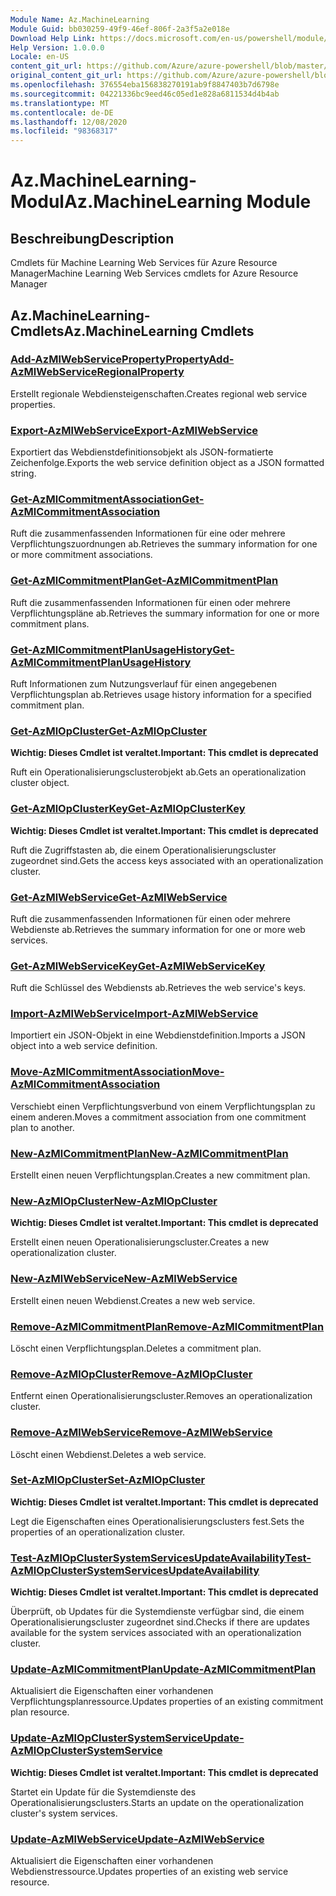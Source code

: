 ```yaml
---
Module Name: Az.MachineLearning
Module Guid: bb030259-49f9-46ef-806f-2a3f5a2e018e
Download Help Link: https://docs.microsoft.com/en-us/powershell/module/az.machinelearning
Help Version: 1.0.0.0
Locale: en-US
content_git_url: https://github.com/Azure/azure-powershell/blob/master/src/MachineLearning/MachineLearning/help/Az.MachineLearning.md
original_content_git_url: https://github.com/Azure/azure-powershell/blob/master/src/MachineLearning/MachineLearning/help/Az.MachineLearning.md
ms.openlocfilehash: 376554eba156838270191ab9f8847403b7d6798e
ms.sourcegitcommit: 04221336bc9eed46c05ed1e828a6811534d4b4ab
ms.translationtype: MT
ms.contentlocale: de-DE
ms.lasthandoff: 12/08/2020
ms.locfileid: "98368317"
---
```

# <span data-ttu-id="2e9f1-101">Az.MachineLearning-Modul</span><span class="sxs-lookup"><span data-stu-id="2e9f1-101">Az.MachineLearning Module</span></span>
## <span data-ttu-id="2e9f1-102">Beschreibung</span><span class="sxs-lookup"><span data-stu-id="2e9f1-102">Description</span></span>
<span data-ttu-id="2e9f1-103">Cmdlets für Machine Learning Web Services für Azure Resource Manager</span><span class="sxs-lookup"><span data-stu-id="2e9f1-103">Machine Learning Web Services cmdlets for Azure Resource Manager</span></span>

## <span data-ttu-id="2e9f1-104">Az.MachineLearning-Cmdlets</span><span class="sxs-lookup"><span data-stu-id="2e9f1-104">Az.MachineLearning Cmdlets</span></span>
### [<span data-ttu-id="2e9f1-105">Add-AzMlWebServicePropertyProperty</span><span class="sxs-lookup"><span data-stu-id="2e9f1-105">Add-AzMlWebServiceRegionalProperty</span></span>](Add-AzMlWebServiceRegionalProperty.md)
<span data-ttu-id="2e9f1-106">Erstellt regionale Webdiensteigenschaften.</span><span class="sxs-lookup"><span data-stu-id="2e9f1-106">Creates regional web service properties.</span></span>

### [<span data-ttu-id="2e9f1-107">Export-AzMlWebService</span><span class="sxs-lookup"><span data-stu-id="2e9f1-107">Export-AzMlWebService</span></span>](Export-AzMlWebService.md)
<span data-ttu-id="2e9f1-108">Exportiert das Webdienstdefinitionsobjekt als JSON-formatierte Zeichenfolge.</span><span class="sxs-lookup"><span data-stu-id="2e9f1-108">Exports the web service definition object as a JSON formatted string.</span></span>

### [<span data-ttu-id="2e9f1-109">Get-AzMlCommitmentAssociation</span><span class="sxs-lookup"><span data-stu-id="2e9f1-109">Get-AzMlCommitmentAssociation</span></span>](Get-AzMlCommitmentAssociation.md)
<span data-ttu-id="2e9f1-110">Ruft die zusammenfassenden Informationen für eine oder mehrere Verpflichtungszuordnungen ab.</span><span class="sxs-lookup"><span data-stu-id="2e9f1-110">Retrieves the summary information for one or more commitment associations.</span></span>

### [<span data-ttu-id="2e9f1-111">Get-AzMlCommitmentPlan</span><span class="sxs-lookup"><span data-stu-id="2e9f1-111">Get-AzMlCommitmentPlan</span></span>](Get-AzMlCommitmentPlan.md)
<span data-ttu-id="2e9f1-112">Ruft die zusammenfassenden Informationen für einen oder mehrere Verpflichtungspläne ab.</span><span class="sxs-lookup"><span data-stu-id="2e9f1-112">Retrieves the summary information for one or more commitment plans.</span></span>

### [<span data-ttu-id="2e9f1-113">Get-AzMlCommitmentPlanUsageHistory</span><span class="sxs-lookup"><span data-stu-id="2e9f1-113">Get-AzMlCommitmentPlanUsageHistory</span></span>](Get-AzMlCommitmentPlanUsageHistory.md)
<span data-ttu-id="2e9f1-114">Ruft Informationen zum Nutzungsverlauf für einen angegebenen Verpflichtungsplan ab.</span><span class="sxs-lookup"><span data-stu-id="2e9f1-114">Retrieves usage history information for a specified commitment plan.</span></span>

### [<span data-ttu-id="2e9f1-115">Get-AzMlOpCluster</span><span class="sxs-lookup"><span data-stu-id="2e9f1-115">Get-AzMlOpCluster</span></span>](Get-AzMlOpCluster.md)
<span data-ttu-id="2e9f1-116">**Wichtig: Dieses Cmdlet ist veraltet.**</span><span class="sxs-lookup"><span data-stu-id="2e9f1-116">**Important: This cmdlet is deprecated**</span></span>

<span data-ttu-id="2e9f1-117">Ruft ein Operationalisierungsclusterobjekt ab.</span><span class="sxs-lookup"><span data-stu-id="2e9f1-117">Gets an operationalization cluster object.</span></span>

### [<span data-ttu-id="2e9f1-118">Get-AzMlOpClusterKey</span><span class="sxs-lookup"><span data-stu-id="2e9f1-118">Get-AzMlOpClusterKey</span></span>](Get-AzMlOpClusterKey.md)
<span data-ttu-id="2e9f1-119">**Wichtig: Dieses Cmdlet ist veraltet.**</span><span class="sxs-lookup"><span data-stu-id="2e9f1-119">**Important: This cmdlet is deprecated**</span></span>

<span data-ttu-id="2e9f1-120">Ruft die Zugriffstasten ab, die einem Operationalisierungscluster zugeordnet sind.</span><span class="sxs-lookup"><span data-stu-id="2e9f1-120">Gets the access keys associated with an operationalization cluster.</span></span>

### [<span data-ttu-id="2e9f1-121">Get-AzMlWebService</span><span class="sxs-lookup"><span data-stu-id="2e9f1-121">Get-AzMlWebService</span></span>](Get-AzMlWebService.md)
<span data-ttu-id="2e9f1-122">Ruft die zusammenfassenden Informationen für einen oder mehrere Webdienste ab.</span><span class="sxs-lookup"><span data-stu-id="2e9f1-122">Retrieves the summary information for one or more web services.</span></span>

### [<span data-ttu-id="2e9f1-123">Get-AzMlWebServiceKey</span><span class="sxs-lookup"><span data-stu-id="2e9f1-123">Get-AzMlWebServiceKey</span></span>](Get-AzMlWebServiceKey.md)
<span data-ttu-id="2e9f1-124">Ruft die Schlüssel des Webdiensts ab.</span><span class="sxs-lookup"><span data-stu-id="2e9f1-124">Retrieves the web service's keys.</span></span>

### [<span data-ttu-id="2e9f1-125">Import-AzMlWebService</span><span class="sxs-lookup"><span data-stu-id="2e9f1-125">Import-AzMlWebService</span></span>](Import-AzMlWebService.md)
<span data-ttu-id="2e9f1-126">Importiert ein JSON-Objekt in eine Webdienstdefinition.</span><span class="sxs-lookup"><span data-stu-id="2e9f1-126">Imports a JSON object into a web service definition.</span></span>

### [<span data-ttu-id="2e9f1-127">Move-AzMlCommitmentAssociation</span><span class="sxs-lookup"><span data-stu-id="2e9f1-127">Move-AzMlCommitmentAssociation</span></span>](Move-AzMlCommitmentAssociation.md)
<span data-ttu-id="2e9f1-128">Verschiebt einen Verpflichtungsverbund von einem Verpflichtungsplan zu einem anderen.</span><span class="sxs-lookup"><span data-stu-id="2e9f1-128">Moves a commitment association from one commitment plan to another.</span></span>

### [<span data-ttu-id="2e9f1-129">New-AzMlCommitmentPlan</span><span class="sxs-lookup"><span data-stu-id="2e9f1-129">New-AzMlCommitmentPlan</span></span>](New-AzMlCommitmentPlan.md)
<span data-ttu-id="2e9f1-130">Erstellt einen neuen Verpflichtungsplan.</span><span class="sxs-lookup"><span data-stu-id="2e9f1-130">Creates a new commitment plan.</span></span>

### [<span data-ttu-id="2e9f1-131">New-AzMlOpCluster</span><span class="sxs-lookup"><span data-stu-id="2e9f1-131">New-AzMlOpCluster</span></span>](New-AzMlOpCluster.md)
<span data-ttu-id="2e9f1-132">**Wichtig: Dieses Cmdlet ist veraltet.**</span><span class="sxs-lookup"><span data-stu-id="2e9f1-132">**Important: This cmdlet is deprecated**</span></span>

<span data-ttu-id="2e9f1-133">Erstellt einen neuen Operationalisierungscluster.</span><span class="sxs-lookup"><span data-stu-id="2e9f1-133">Creates a new operationalization cluster.</span></span>

### [<span data-ttu-id="2e9f1-134">New-AzMlWebService</span><span class="sxs-lookup"><span data-stu-id="2e9f1-134">New-AzMlWebService</span></span>](New-AzMlWebService.md)
<span data-ttu-id="2e9f1-135">Erstellt einen neuen Webdienst.</span><span class="sxs-lookup"><span data-stu-id="2e9f1-135">Creates a new web service.</span></span>

### [<span data-ttu-id="2e9f1-136">Remove-AzMlCommitmentPlan</span><span class="sxs-lookup"><span data-stu-id="2e9f1-136">Remove-AzMlCommitmentPlan</span></span>](Remove-AzMlCommitmentPlan.md)
<span data-ttu-id="2e9f1-137">Löscht einen Verpflichtungsplan.</span><span class="sxs-lookup"><span data-stu-id="2e9f1-137">Deletes a commitment plan.</span></span>

### [<span data-ttu-id="2e9f1-138">Remove-AzMlOpCluster</span><span class="sxs-lookup"><span data-stu-id="2e9f1-138">Remove-AzMlOpCluster</span></span>](Remove-AzMlOpCluster.md)
<span data-ttu-id="2e9f1-139">Entfernt einen Operationalisierungscluster.</span><span class="sxs-lookup"><span data-stu-id="2e9f1-139">Removes an operationalization cluster.</span></span>

### [<span data-ttu-id="2e9f1-140">Remove-AzMlWebService</span><span class="sxs-lookup"><span data-stu-id="2e9f1-140">Remove-AzMlWebService</span></span>](Remove-AzMlWebService.md)
<span data-ttu-id="2e9f1-141">Löscht einen Webdienst.</span><span class="sxs-lookup"><span data-stu-id="2e9f1-141">Deletes a web service.</span></span>

### [<span data-ttu-id="2e9f1-142">Set-AzMlOpCluster</span><span class="sxs-lookup"><span data-stu-id="2e9f1-142">Set-AzMlOpCluster</span></span>](Set-AzMlOpCluster.md)
<span data-ttu-id="2e9f1-143">**Wichtig: Dieses Cmdlet ist veraltet.**</span><span class="sxs-lookup"><span data-stu-id="2e9f1-143">**Important: This cmdlet is deprecated**</span></span>

<span data-ttu-id="2e9f1-144">Legt die Eigenschaften eines Operationalisierungsclusters fest.</span><span class="sxs-lookup"><span data-stu-id="2e9f1-144">Sets the properties of an operationalization cluster.</span></span>

### [<span data-ttu-id="2e9f1-145">Test-AzMlOpClusterSystemServicesUpdateAvailability</span><span class="sxs-lookup"><span data-stu-id="2e9f1-145">Test-AzMlOpClusterSystemServicesUpdateAvailability</span></span>](Test-AzMlOpClusterSystemServicesUpdateAvailability.md)
<span data-ttu-id="2e9f1-146">**Wichtig: Dieses Cmdlet ist veraltet.**</span><span class="sxs-lookup"><span data-stu-id="2e9f1-146">**Important: This cmdlet is deprecated**</span></span>

<span data-ttu-id="2e9f1-147">Überprüft, ob Updates für die Systemdienste verfügbar sind, die einem Operationalisierungscluster zugeordnet sind.</span><span class="sxs-lookup"><span data-stu-id="2e9f1-147">Checks if there are updates available for the system services associated with an operationalization cluster.</span></span>

### [<span data-ttu-id="2e9f1-148">Update-AzMlCommitmentPlan</span><span class="sxs-lookup"><span data-stu-id="2e9f1-148">Update-AzMlCommitmentPlan</span></span>](Update-AzMlCommitmentPlan.md)
<span data-ttu-id="2e9f1-149">Aktualisiert die Eigenschaften einer vorhandenen Verpflichtungsplanressource.</span><span class="sxs-lookup"><span data-stu-id="2e9f1-149">Updates properties of an existing commitment plan resource.</span></span>

### [<span data-ttu-id="2e9f1-150">Update-AzMlOpClusterSystemService</span><span class="sxs-lookup"><span data-stu-id="2e9f1-150">Update-AzMlOpClusterSystemService</span></span>](Update-AzMlOpClusterSystemService.md)
<span data-ttu-id="2e9f1-151">**Wichtig: Dieses Cmdlet ist veraltet.**</span><span class="sxs-lookup"><span data-stu-id="2e9f1-151">**Important: This cmdlet is deprecated**</span></span>

<span data-ttu-id="2e9f1-152">Startet ein Update für die Systemdienste des Operationalisierungsclusters.</span><span class="sxs-lookup"><span data-stu-id="2e9f1-152">Starts an update on the operationalization cluster's system services.</span></span>

### [<span data-ttu-id="2e9f1-153">Update-AzMlWebService</span><span class="sxs-lookup"><span data-stu-id="2e9f1-153">Update-AzMlWebService</span></span>](Update-AzMlWebService.md)
<span data-ttu-id="2e9f1-154">Aktualisiert die Eigenschaften einer vorhandenen Webdienstressource.</span><span class="sxs-lookup"><span data-stu-id="2e9f1-154">Updates properties of an existing web service resource.</span></span>

